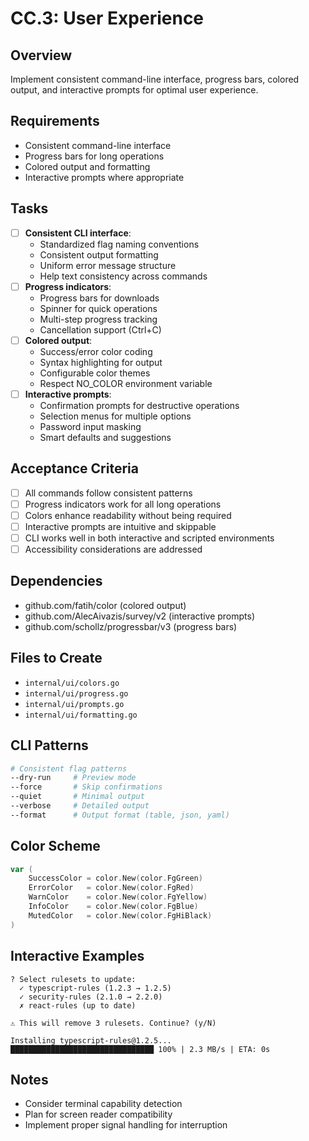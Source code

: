 # CC.3: User Experience

## Overview
Implement consistent command-line interface, progress bars, colored output, and interactive prompts for optimal user experience.

## Requirements
- Consistent command-line interface
- Progress bars for long operations
- Colored output and formatting
- Interactive prompts where appropriate

## Tasks
- [ ] **Consistent CLI interface**:
  - Standardized flag naming conventions
  - Consistent output formatting
  - Uniform error message structure
  - Help text consistency across commands
- [ ] **Progress indicators**:
  - Progress bars for downloads
  - Spinner for quick operations
  - Multi-step progress tracking
  - Cancellation support (Ctrl+C)
- [ ] **Colored output**:
  - Success/error color coding
  - Syntax highlighting for output
  - Configurable color themes
  - Respect NO_COLOR environment variable
- [ ] **Interactive prompts**:
  - Confirmation prompts for destructive operations
  - Selection menus for multiple options
  - Password input masking
  - Smart defaults and suggestions

## Acceptance Criteria
- [ ] All commands follow consistent patterns
- [ ] Progress indicators work for all long operations
- [ ] Colors enhance readability without being required
- [ ] Interactive prompts are intuitive and skippable
- [ ] CLI works well in both interactive and scripted environments
- [ ] Accessibility considerations are addressed

## Dependencies
- github.com/fatih/color (colored output)
- github.com/AlecAivazis/survey/v2 (interactive prompts)
- github.com/schollz/progressbar/v3 (progress bars)

## Files to Create
- `internal/ui/colors.go`
- `internal/ui/progress.go`
- `internal/ui/prompts.go`
- `internal/ui/formatting.go`

## CLI Patterns
```bash
# Consistent flag patterns
--dry-run     # Preview mode
--force       # Skip confirmations
--quiet       # Minimal output
--verbose     # Detailed output
--format      # Output format (table, json, yaml)
```

## Color Scheme
```go
var (
    SuccessColor = color.New(color.FgGreen)
    ErrorColor   = color.New(color.FgRed)
    WarnColor    = color.New(color.FgYellow)
    InfoColor    = color.New(color.FgBlue)
    MutedColor   = color.New(color.FgHiBlack)
)
```

## Interactive Examples
```
? Select rulesets to update:
  ✓ typescript-rules (1.2.3 → 1.2.5)
  ✓ security-rules (2.1.0 → 2.2.0)
  ✗ react-rules (up to date)

⚠ This will remove 3 rulesets. Continue? (y/N)

Installing typescript-rules@1.2.5...
████████████████████████████████ 100% | 2.3 MB/s | ETA: 0s
```

## Notes
- Consider terminal capability detection
- Plan for screen reader compatibility
- Implement proper signal handling for interruption